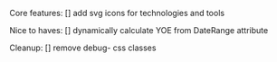 Core features:
[] add svg icons for technologies and tools

Nice to haves:
[] dynamically calculate YOE from DateRange attribute

Cleanup:
[] remove debug- css classes
